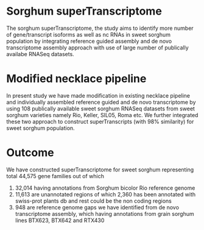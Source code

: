 # Sorghum superTranscriptome
The sorghum superTranscriptome, the study aims to identify more number of gene/transcript isoforms as well as nc RNAs in sweet sorghum population by integrating reference guided assembly and de novo transcriptome assembly approach with use of large number of publically availabe RNASeq datasets.

# Modified necklace pipeline
In present study we have made modification in existing necklace pipeline and individually assembled reference guided and de novo transcriptome by using 108  publically available sweet sorghum RNASeq datasets from sweet sorghum varieties namely Rio, Keller, SIL05, Roma etc. We further integrated these two approach to construct superTranscripts (with 98% similarity) for sweet sorghum population.

# Outcome
We have constructed superTranscriptome for sweet sorghum representing total 44,575 gene families out of which
1. 32,014 having annotations from Sorghum bicolor Rio reference genome
2. 11,613 are unannotated regions of which 2,360 has been annotated with swiss-prot plants db and rest could be the non coding regions
3. 948 are reference genome gaps we have identified from de novo transcriptome assembly, which having annotations from grain sorghum lines BTX623, BTX642 and RTX430
